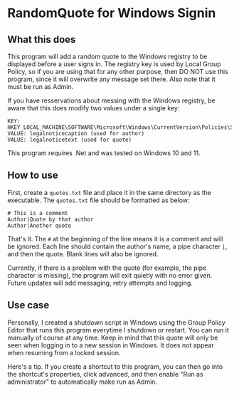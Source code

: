 # RandomQuote for Windows Signin
## What this does
This program will add a random quote to the Windows registry to be displayed before a user signs in.  The registry key is used by Local Group 
Policy, so if you are using that for any other purpose, then DO NOT use this program, since it will overwrite any message set there.  Also note that it must be run as Admin.

If you have resservations about messing with the Windows registry, be aware that this does modify two values under a single key:
<pre><code>KEY: HKEY_LOCAL_MACHINE\SOFTWARE\Microsoft\Windows\CurrentVersion\Policies\System
VALUE: legalnoticecaption (used for author)
VALUE: legalnoticetext (used for quote)</code></pre>

This program requires .Net and was tested on Windows 10 and 11.

## How to use
First, create a `quotes.txt` file and place it in the same directory as the executable.  The `quotes.txt` file should be formatted as below:

<pre><code># This is a comment
Author|Quote by that author
Author|Another quote</code></pre>

That's it.  The `#` at the beginning of the line means it is a comment and will be ignored.  Each line should contain the author's name, a pipe character `|`, and then the quote.  Blank lines will also be ignored.

Currently, if there is a problem with the quote (for example, the pipe character is missing), the program will exit quietly with no error given.  Future updates will add messaging, retry attempts and logging.

## Use case
Personally, I created a shutdown script in Windows using the Group Policy Editor that runs this program everytime I shutdown or restart.  You can run it manually of course at any time.  Keep in mind that this quote will only be seen when logging in to a new session in Windows.  It does not appear when resuming from a locked session.

Here's a tip.  If you create a shortcut to this program, you can then go into the shortcut's properties, click advanced, and then enable "Run as administrator" to automatically make run as Admin.
